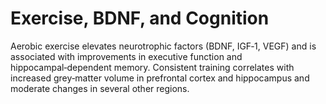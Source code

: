# Exercise, BDNF, and Cognition
Aerobic exercise elevates neurotrophic factors (BDNF, IGF‑1, VEGF) and is associated with improvements in executive function and hippocampal‑dependent memory. Consistent training correlates with increased grey‑matter volume in prefrontal cortex and hippocampus and moderate changes in several other regions.

